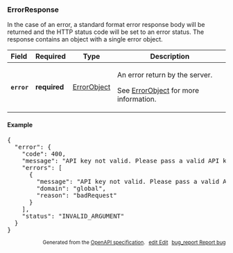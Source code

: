 <!--- This is a generated file, do not edit! -->
<!--- [START maps_http_schema_errorresponse] -->
<h3 class="schema-object" id="ErrorResponse">ErrorResponse</h3>

In the case of an error, a standard format error response body will be returned and the HTTP status code will be set to an error status. The response contains an object with a single error object.

| Field                                                                                            | Required     | Type                                      | Description                                                                                                                                          |
| :----------------------------------------------------------------------------------------------- | ------------ | ----------------------------------------- | ---------------------------------------------------------------------------------------------------------------------------------------------------- |
| <h4 id="ErrorResponse-error" class="add-link schema-object-property-key"><code>error</code></h4> | **required** | [ErrorObject](#ErrorObject "ErrorObject") | <div class="ref-property-description"><p>An error return by the server.</p><p>See <a href="#ErrorObject">ErrorObject</a> for more information.</div> |

<h4 class="schema-object-example" id="ErrorResponse-example">Example</h4>

<pre class="notranslate lang-json prettyprint">{
  "error": {
    "code": 400,
    "message": "API key not valid. Please pass a valid API key.",
    "errors": [
      {
        "message": "API key not valid. Please pass a valid API key.",
        "domain": "global",
        "reason": "badRequest"
      }
    ],
    "status": "INVALID_ARGUMENT"
  }
}</pre>

<p style="text-align: right; font-size: smaller;">Generated from the <a class="gc-analytics-event" data-category="GMP" data-label="openapi-github" href="https://github.com/googlemaps/openapi-specification" title="Google Maps Platform OpenAPI Specification" class="external">OpenAPI specification</a>.
<a class="gc-analytics-event" data-category="GMP" data-label="openapi-github-maps-http-schema-errorresponse" data-action="edit" style="margin-left: 5px;" href="https://github.com/googlemaps/openapi-specification/blob/main/specification/schemas/ErrorResponse.yml" title="Edit on GitHub"><span class="material-icons">edit</span> Edit</a>
<a class="gc-analytics-event" data-category="GMP" data-label="openapi-github-maps-http-schema-errorresponse" data-action="bug" style="margin-left: 5px;" href="https://github.com/googlemaps/openapi-specification/issues/new?assignees=&labels=type%3A+bug%2C+triage+me&template=bug_report.md&title=[schemas] Bug - ErrorResponse" title="File bug for schemas on GitHub"><span class="material-icons">bug_report</span> Report bug</a>
</p>

<!--- [END maps_http_schema_errorresponse] -->
